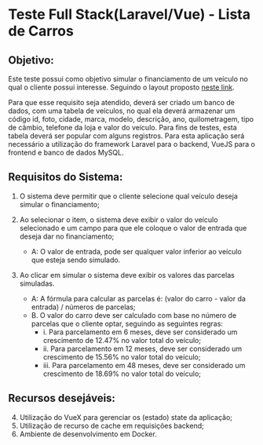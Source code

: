 # Teste Full Stack(Laravel/Vue) - Lista de Carros

## Objetivo:

Este teste possui como objetivo simular o financiamento de um veículo no qual o
cliente possui interesse. Seguindo o layout proposto [neste link](https://www.figma.com/file/jskUj0P6u57h6kSSAWoFWZ/Teste-Full?node-id=0%3A1&t=LJ83QiUenke6oTY1-0).

Para que esse requisito seja atendido, deverá ser criado um banco de dados, com uma
tabela de veículos, no qual ela deverá armazenar um código id, foto, cidade, marca, modelo,
descrição, ano, quilometragem, tipo de câmbio, telefone da loja e valor do veículo.
Para fins de testes, esta tabela deverá ser popular com alguns registros.
Para esta aplicação será necessário a utilização do framework Laravel para o backend,
VueJS para o frontend e banco de dados MySQL.

## Requisitos do Sistema:
1. O sistema deve permitir que o cliente selecione qual veículo deseja simular o
financiamento;
2. Ao selecionar o item, o sistema deve exibir o valor do veículo selecionado e um
campo para que ele coloque o valor de entrada que deseja dar no financiamento;
   * A: O valor de entrada, pode ser qualquer valor inferior ao veículo que esteja
sendo simulado.

1. Ao clicar em simular o sistema deve exibir os valores das parcelas simuladas.
   * A: A fórmula para calcular as parcelas é: (valor do carro - valor da entrada) /
números de parcelas;
   * B. O valor do carro deve ser calculado com base no número de parcelas que o
cliente optar, seguindo as seguintes regras:
     * i.
Para parcelamento em 6 meses, deve ser considerado um
crescimento de 12.47% no valor total do veículo;
     * ii.
Para parcelamento em 12 meses, deve ser considerado um
crescimento de 15.56% no valor total do veículo;
     * iii.
Para parcelamento em 48 meses, deve ser considerado um
crescimento de 18.69% no valor total do veículo;

## Recursos desejáveis:

4. Utilização do VueX para gerenciar os (estado) state da aplicação;
5. Utilização de recurso de cache em requisições backend;
6. Ambiente de desenvolvimento em Docker.